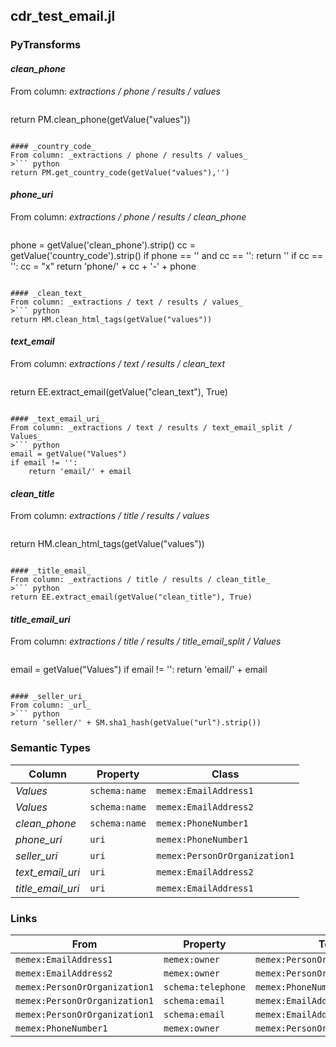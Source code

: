 ## cdr_test_email.jl

### PyTransforms
#### _clean_phone_
From column: _extractions / phone / results / values_
>``` python
return PM.clean_phone(getValue("values"))
```

#### _country_code_
From column: _extractions / phone / results / values_
>``` python
return PM.get_country_code(getValue("values"),'')
```

#### _phone_uri_
From column: _extractions / phone / results / clean_phone_
>``` python
phone = getValue('clean_phone').strip()
cc = getValue('country_code').strip()
if phone == ''  and cc == '':
    return ''
if cc == '':
    cc = "x"
return 'phone/' + cc + '-' + phone
```

#### _clean_text_
From column: _extractions / text / results / values_
>``` python
return HM.clean_html_tags(getValue("values"))
```

#### _text_email_
From column: _extractions / text / results / clean_text_
>``` python
return EE.extract_email(getValue("clean_text"), True)
```

#### _text_email_uri_
From column: _extractions / text / results / text_email_split / Values_
>``` python
email = getValue("Values")
if email != '':
    return 'email/' + email
```

#### _clean_title_
From column: _extractions / title / results / values_
>``` python
return HM.clean_html_tags(getValue("values"))
```

#### _title_email_
From column: _extractions / title / results / clean_title_
>``` python
return EE.extract_email(getValue("clean_title"), True)
```

#### _title_email_uri_
From column: _extractions / title / results / title_email_split / Values_
>``` python
email = getValue("Values")
if email != '':
    return 'email/' + email
```

#### _seller_uri_
From column: _url_
>``` python
return 'seller/' + SM.sha1_hash(getValue("url").strip())
```


### Semantic Types
| Column | Property | Class |
|  ----- | -------- | ----- |
| _Values_ | `schema:name` | `memex:EmailAddress1`|
| _Values_ | `schema:name` | `memex:EmailAddress2`|
| _clean_phone_ | `schema:name` | `memex:PhoneNumber1`|
| _phone_uri_ | `uri` | `memex:PhoneNumber1`|
| _seller_uri_ | `uri` | `memex:PersonOrOrganization1`|
| _text_email_uri_ | `uri` | `memex:EmailAddress2`|
| _title_email_uri_ | `uri` | `memex:EmailAddress1`|


### Links
| From | Property | To |
|  --- | -------- | ---|
| `memex:EmailAddress1` | `memex:owner` | `memex:PersonOrOrganization1`|
| `memex:EmailAddress2` | `memex:owner` | `memex:PersonOrOrganization1`|
| `memex:PersonOrOrganization1` | `schema:telephone` | `memex:PhoneNumber1`|
| `memex:PersonOrOrganization1` | `schema:email` | `memex:EmailAddress2`|
| `memex:PersonOrOrganization1` | `schema:email` | `memex:EmailAddress1`|
| `memex:PhoneNumber1` | `memex:owner` | `memex:PersonOrOrganization1`|
